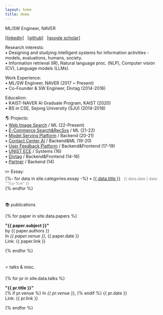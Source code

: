 ```yaml
---
layout: home
title: Home
---
```

ML/SW Engineer, NAVER
<p>
<a href="https://linkedin.com/in/hiun">[linkedin]</a>&nbsp;&nbsp;
<a href="https://github.com/hiun">[github]</a>&nbsp;&nbsp;
<a href="https://scholar.google.co.kr/citations?user=PdyEHY4AAAAJ&hl=en">[google scholar]</a>&nbsp;&nbsp;
</p>

<!--
소스 전반 확인 하고 일단 배포.


**블로그 글 관련 내용
블로그 글 넣기 (gpt 관련, transformer 관련)
블로그 글 다듬기
블로그 글 제목에 한글, 영문 병기.
~마크다운 렌더링 더 수월하게 만들기 (지금 gpt 블로그 글 인덴테이션등 깊고, 글씨 크기도 차이나고 좀 이상함..)~
~모바일에서 잘 보이는지 다시 한번 보기.~


v gitignore 추가
배포, 클라우드플레이 설정
코드 및 전반적으로 확인 하고 배포
(링크 컨텐츠, 소스 등 전반적으로 괜찮은지..)

여행 블로그 글 복원? 검토.
-->


Research interests: <br />
&bull; Designing and studying intelligent systems for information activities - models, evaluations, humans, society. <br />
&bull; Information retrieval (IR), Natural language proc. (NLP), Computer vision (CV), Language models (LLMs). <br />


Work Experience: <br />
&bull; ML/SW Engineer, NAVER (2017 ~ Present) <br />
&bull; Co-Founder & SW Engineer, Divtag (2014-2016)<br />


Education: <br />
&bull; KAIST-NAVER AI Graduate Program, KAIST (2020)<br />
&bull; BS in CSE, Sejong University (SJU) (2014-2018)<br />


🌎 Projects: <br />
&bull; <a href="https://search.naver.com/search.naver?sm=tab_hty.top&where=image&query=%EC%84%9C%EC%9A%B8&oquery=%EC%84%9C%EB%B9%84%EC%8A%A4">Web Image Search</a> / ML (22-Present) <br />
&bull; <a href="https://shopping.naver.com/">E-Commerce Search&RecSys</a> / ML (21-22) <br />
&bull; <a href="https://clova.ai/ko/platform/">Model Serving Platform</a> / Backend (20-21) <br />
&bull; <a href="https://clova.ai/aicontactcenter">Contact Center AI</a> / Backend&ML (19-20) <br />
&bull; <a href="#">User Feedback Platform</a> / Backend&Frontend (17-19) <br />
&bull; <a href="https://ece.unist.ac.kr/">UNIST ECE</a> / Systems (16) <br />
&bull; <a href="https://divtag.sejong.edu/">Divtag</a> / Backend&Frontend (14-16) <br />
&bull; <a href="#">Partner</a> / Backend (14) <br />


<div style="margin-top: 0.5em;"></div>
✏️ Essay: <br />
{%- for data in site.categories.essay -%}
&bull; <a href="{{ data.url }}">{{ data.title }}</a> &nbsp;<span style="color: gray; font-size: 0.9em"> {{ data.date | date: "'%y-%m" }}</span><br />
{% endfor %}
<div style="margin-bottom: 0.5em;"></div>

<!--
<p>&bull; I'd like to achieve better economic, and social results through this work.</p>
<p>&bull; I'd like to have purposeful studies, and experiences for this goal. :)</p>
-->
<!--publications-->
<div style="margin-top: 2.5em;"></div>
<p class="subtitle">📚 publications</p>
{% for paper in site.data.papers %}
<p>
<b>"{{ paper.subject }}"</b> <br>
<span>by {{ paper.authors }}</span> <br>
In <i>{{ paper.venue }}</i>, <span>{{ paper.date }}</span> <br>
Link: {{ paper.link }}<br>
</p>
{% endfor %}
<!--
<p><i style="color: gray;"><a href="/pubs">more &raquo;</a></i></p>
-->



<!--talks-->
<div style="margin-top: 2.5em;"></div>
<p class="subtitle">⭐ talks & misc.</p>
{% for pr in site.data.talks %}
<p>
<b>"{{ pr.title }}"</b> <br>
{% if pr.venue %}
  In <i>{{ pr.venue }}</i>,
{% endif %}
<span>{{ pr.date }}</span> <br>
Link: {{ pr.link }}<br>
</p>
{% endfor %}
<!--
<p><i style="color: gray;"><a href="/talks">more &raquo;</a></i></p>
-->

